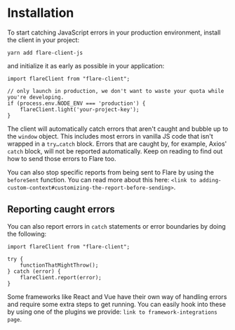 # Installation

To start catching JavaScript errors in your production environment, install the client in your project:

```
yarn add flare-client-js
```

and initialize it as early as possible in your application:

```JS
import flareClient from "flare-client";

// only launch in production, we don't want to waste your quota while you're developing.
if (process.env.NODE_ENV === 'production') {
    flareClient.light('your-project-key');
}
```

The client will automatically catch errors that aren't caught and bubble up to the `window` object. This includes most errors in vanilla JS code that isn't wrapped in a `try…catch` block. Errors that are caught by, for example, Axios' `catch` block, will not be reported automatically. Keep on reading to find out how to send those errors to Flare too.

You can also stop specific reports from being sent to Flare by using the `beforeSent` function. You can read more about this here: `<link to adding-custom-context#customizing-the-report-before-sending>`.

## Reporting caught errors

You can also report errors in `catch` statements or error boundaries by doing the following:

```JS
import flareClient from "flare-client";

try {
    functionThatMightThrow();
} catch (error) {
    flareClient.report(error);
}
```

Some frameworks like React and Vue have their own way of handling errors and require some extra steps to get running. You can easily hook into these by using one of the plugins we provide: `link to framework-integrations page`.
